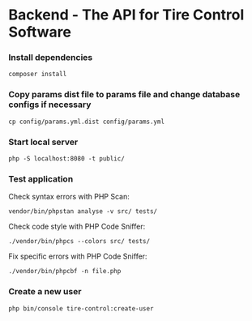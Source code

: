 # Backend - The API for Tire Control Software

### Install dependencies

```
composer install
```

### Copy params dist file to params file and change database configs if necessary

```
cp config/params.yml.dist config/params.yml  
```

### Start local server

```
php -S localhost:8080 -t public/
```

### Test application

Check syntax errors with PHP Scan:
```
vendor/bin/phpstan analyse -v src/ tests/
```

Check code style with PHP Code Sniffer:
```
./vendor/bin/phpcs --colors src/ tests/
```

Fix specific errors with PHP Code Sniffer:
```
./vendor/bin/phpcbf -n file.php
```

### Create a new user

```
php bin/console tire-control:create-user  
```
